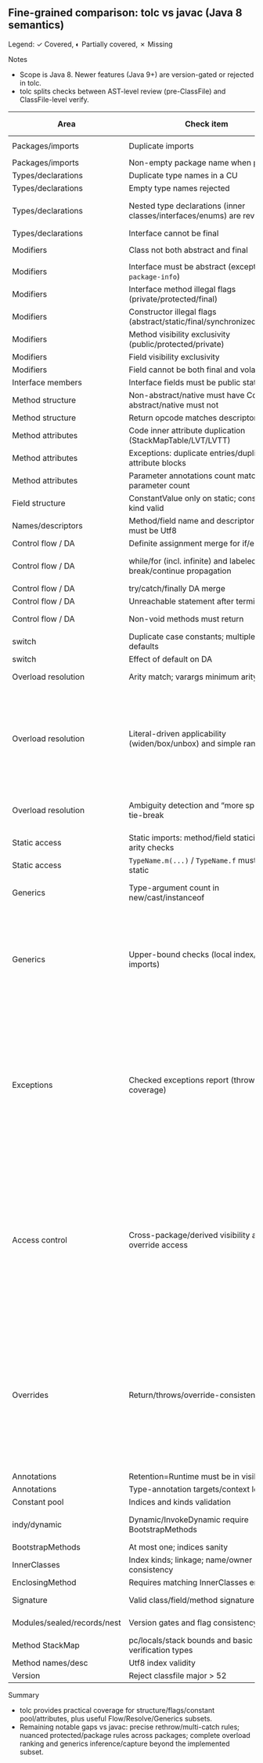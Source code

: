 ## Fine-grained comparison: tolc vs javac (Java 8 semantics)

Legend: ✓ Covered, ◐ Partially covered, ✗ Missing

Notes
- Scope is Java 8. Newer features (Java 9+) are version-gated or rejected in tolc.
- tolc splits checks between AST-level review (pre-ClassFile) and ClassFile-level verify.

| Area | Check item | tolc | Where (source/tests) | javac component(s) | Notes / gaps |
|---|---|---|---|---|---|
| Packages/imports | Duplicate imports | ✓ | `review/imports.rs`; tests: `review_import_tests.rs` | Enter/Check | — |
| Packages/imports | Non-empty package name when present | ✓ | `review/package.rs` | Enter/Check | — |
| Types/declarations | Duplicate type names in a CU | ✓ | `review/types.rs` | Enter/Check | — |
| Types/declarations | Empty type names rejected | ✓ | `review/types.rs` | Check | — |
| Types/declarations | Nested type declarations (inner classes/interfaces/enums) are reviewed | ✓ | `review/types.rs` (recursive review of `TypeDecl` inside members) | Enter/Check | Ensures inner types get the same checks as top-level types |
| Types/declarations | Interface cannot be final | ✓ | `verify/mod.rs` | Check | — |
| Modifiers | Class not both abstract and final | ✓ | `verify/class_access_flags.rs`; `review/types.rs` | Check | — |
| Modifiers | Interface must be abstract (except `package-info`) | ✓ | `verify/class_access_flags.rs` | Check | — |
| Modifiers | Interface method illegal flags (private/protected/final) | ✓ | `review/methods.rs` | Check | Default/static bodies allowed |
| Modifiers | Constructor illegal flags (abstract/static/final/synchronized/native) | ✓ | `review/methods.rs` | Check | — |
| Modifiers | Method visibility exclusivity (public/protected/private) | ✓ | `verify/method_access_flags.rs` | Check | — |
| Modifiers | Field visibility exclusivity | ✓ | `verify/fields.rs` | Check | — |
| Modifiers | Field cannot be both final and volatile | ✓ | `review/fields.rs` | Check | — |
| Interface members | Interface fields must be public static final | ✓ | `review/fields.rs` | Check | — |
| Method structure | Non-abstract/native must have Code; abstract/native must not | ✓ | `verify/methods.rs` | Attr | — |
| Method structure | Return opcode matches descriptor | ✓ | `verify/methods.rs` | Flow/Attr | Last-opcode check only |
| Method attributes | Code inner attribute duplication (StackMapTable/LVT/LVTT) | ✓ | `verify/methods.rs` | Attr | — |
| Method attributes | Exceptions: duplicate entries/duplicate attribute blocks | ✓ | `verify/methods.rs`; tests | Attr | — |
| Method attributes | Parameter annotations count matches parameter count | ✓ | `verify/methods.rs`; tests | Attr | — |
| Field structure | ConstantValue only on static; constant kind valid | ✓ | `verify/fields.rs`; tests | Attr | — |
| Names/descriptors | Method/field name and descriptor indices must be Utf8 | ✓ | `verify/methods.rs`; `verify/fields.rs` | Attr | — |
| Control flow / DA | Definite assignment merge for if/else | ✓ | `review/statements.rs`; tests | Flow | Structural subset |
| Control flow / DA | while/for (incl. infinite) and labeled break/continue propagation | ◐ | `review/statements.rs`; tests | Flow | Common patterns; complex nesting approximated |
| Control flow / DA | try/catch/finally DA merge | ◐ | `review/statements.rs`; tests | Flow | OR/AND subset rules |
| Control flow / DA | Unreachable statement after termination | ✓ | `review/statements.rs` | Flow | Basic |
| Control flow / DA | Non-void methods must return | ◐ | `review/statements.rs` | Flow | Basic structural coverage |
| switch | Duplicate case constants; multiple defaults | ✓ | `review/statements.rs`; tests | Flow | int constant folding subset |
| switch | Effect of default on DA | ◐ | `review/statements.rs`; tests | Flow | Subset |
| Overload resolution | Arity match; varargs minimum arity | ✓ | `review/statements.rs` | Resolve | Local class/static imports |
| Overload resolution | Literal-driven applicability (widen/box/unbox) and simple ranking | ◐ | `review/statements.rs` | Resolve/Attr | Primitive + String; boxing/unboxing and simple reference assignability via hierarchy; varargs handled with same conversion model; arity-only fallback in compat mode; simplified cost model |
| Overload resolution | Ambiguity detection and “more specific” tie-break | ◐ | `review/statements.rs`; tests | Resolve | Uses reference assignability for specificity; still a simplified rule set |
| Static access | Static imports: method/field staticity and arity checks | ✓ | `review/statements.rs`, `review/fields.rs`; tests | Resolve/Enter | — |
| Static access | `TypeName.m(...)` / `TypeName.f` must be static | ✓ | `review/statements.rs`, `review/fields.rs` | Check/Resolve | — |
| Generics | Type-argument count in new/cast/instanceof | ✓ | `review/statements.rs`; tests | Attr | Strict match; in compat mode only raw (0 args) usage is tolerated |
| Generics | Upper-bound checks (local index/explicit imports) | ◐ | `review/types.rs`, `review/statements.rs` | Attr | Bounds validated across new/cast/instanceof; wildcard capture subset: `? extends B` treated as `B`, bare `?` as `Object`; wildcards disallowed in constructor type args; full capture/inference out of scope |
| Exceptions | Checked exceptions report (throws/catch coverage) | ◐ | `review/statements.rs`; tests: `review_exceptions_tests.rs`, `review_try_with_resources_tests.rs` | Flow/Attr | Throw typing (new/identifier/call); call-site propagation for local and cross-type methods/ctors (incl. static-imported). Try-with-resources integrates `close()` declared throws from declared resource type; falls back to `Closeable`/`AutoCloseable` contracts. Gaps: precise rethrow/multi-catch rules. |
| Access control | Cross-package/derived visibility and override access | ◐ | `review/types.rs`, `review/methods.rs` | Check/Resolve | Enforced across full super chain and interfaces: no static/instance override/hide; no visibility reduction; interface implementations must be public; final cannot be overridden; interface defaults/abstracts and diamond conflicts handled. Gaps: nuanced protected/package edge cases across packages. |
| Overrides | Return/throws/override-consistency | ◐ | `review/types.rs`, `review/methods.rs` | Check/Resolve/Attr | Enforced across full super chain and interfaces: static/instance rules; final; visibility (incl. package); return covariance (incl. type-parameter super returns); throws narrowing (basic); conflicting interface defaults require class override. Gaps: full throws subtyping matrix and corner cases. |
| Annotations | Retention=Runtime must be in visible set | ✓ | `verify/attributes.rs`; tests | Attr | — |
| Annotations | Type-annotation targets/context legality | ◐ | `verify/attributes.rs` | Attr | Basic validation only |
| Constant pool | Indices and kinds validation | ✓ | `verify/constant_pool.rs` | JVMS | — |
| indy/dynamic | Dynamic/InvokeDynamic require BootstrapMethods | ✓ | `verify/constant_pool.rs` | JVMS | Structural; no actual invokedynamic semantics |
| BootstrapMethods | At most one; indices sanity | ✓ | `verify/constant_pool.rs`; tests | JVMS | — |
| InnerClasses | Index kinds; linkage; name/owner consistency | ✓ | `verify/attributes.rs`; tests | JVMS | — |
| EnclosingMethod | Requires matching InnerClasses entry | ✓ | `verify/attributes.rs`; tests | JVMS | — |
| Signature | Valid class/field/method signature strings | ✓ | `verify/signature.rs`; `verify/attributes.rs` | Attr | Grammar-level validation |
| Modules/sealed/records/nest | Version gates and flag consistency | ✓ | `verify/attributes.rs`; `class_access_flags.rs` | Attr | 9+ features gated off for Java 8 target |
| Method StackMap | pc/locals/stack bounds and basic verification types | ✓ | `verify/methods.rs` L139–L178; tests | JVMS/Flow | Linear/monotonic checks |
| Method names/desc | Utf8 index validity | ✓ | `verify/methods.rs` | Attr | — |
| Version | Reject classfile major > 52 | ✓ | `verify/mod.rs` | Target/Source | Locked to Java 8 |

Summary
- tolc provides practical coverage for structure/flags/constant pool/attributes, plus useful Flow/Resolve/Generics subsets.
- Remaining notable gaps vs javac: precise rethrow/multi-catch rules; nuanced protected/package rules across packages; complete overload ranking and generics inference/capture beyond the implemented subset.


